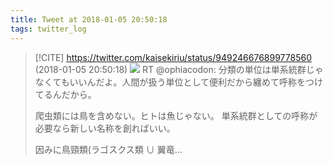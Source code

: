 ```yaml
---
title: Tweet at 2018-01-05 20:50:18
tags: twitter_log
---
```


> [!CITE] https://twitter.com/kaisekiriu/status/949246676899778560 (2018-01-05 20:50:18)
> ![](https://twitter.com/kaisekiriu/status/949246676899778560)
> RT @ophiacodon: 分類の単位は単系統群じゃなくてもいいんだよ。人間が扱う単位として便利だから纏めて呼称をつけてるんだから。
> 
> 爬虫類には鳥を含めない。ヒトは魚じゃない。
> 単系統群としての呼称が必要なら新しい名称を創ればいい。
> 
> 因みに鳥頸類(ラゴスクス類 ∪ 翼竜…
